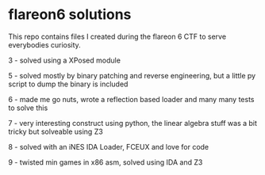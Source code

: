 # flareon6 solutions

This repo contains files I created during the flareon 6 CTF to serve everybodies curiosity.

3 - solved using a XPosed module

5 - solved mostly by binary patching and reverse engineering, but a little py script to dump the binary is included

6 - made me go nuts, wrote a reflection based loader and many many tests to solve this

7 - very interesting construct using python, the linear algebra stuff was a bit tricky but solveable using Z3

8 - solved with an iNES IDA Loader, FCEUX and love for code

9 - twisted min games in x86 asm, solved using IDA and Z3
